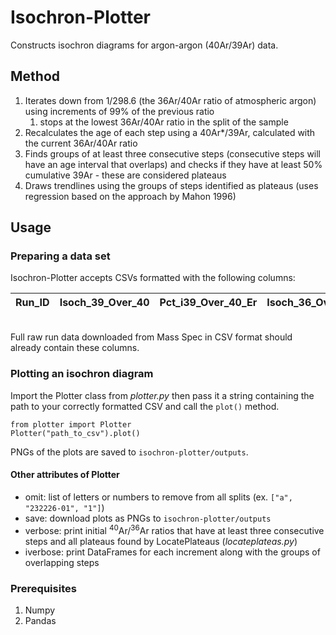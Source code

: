 # Isochron-Plotter
Constructs isochron diagrams for argon-argon (40Ar/39Ar) data.

## Method
1. Iterates down from 1/298.6 (the 36Ar/40Ar ratio of atmospheric argon) using increments of 99% of the previous ratio 
   1. stops at the lowest 36Ar/40Ar ratio in the split of the sample 
2. Recalculates the age of each step using a 40Ar*/39Ar, calculated with the current 36Ar/40Ar ratio 
3. Finds groups of at least three consecutive steps (consecutive steps will have an age interval that overlaps) and 
checks if they have at least 50% cumulative 39Ar - these are considered plateaus 
4. Draws trendlines using the groups of steps identified as plateaus (uses regression based on the approach by Mahon 1996)

## Usage
### Preparing a data set
Isochron-Plotter accepts CSVs formatted with the following columns:

| Run_ID | Isoch_39_Over_40 | Pct_i39_Over_40_Er | Isoch_36_Over_40 | Pct_i36_Over_40_Er | Correl_36_Over_39 | Ar36_Over_Ar39 | Ar39_Moles | Age_Er |
| --- | --- | --- | --- | --- | --- | --- | --- | --- |
<br>
Full raw run data downloaded from Mass Spec in CSV format should already contain these columns.

### Plotting an isochron diagram

Import the Plotter class from _plotter.py_ then pass it a string containing the path to your correctly formatted CSV and 
call the `plot()` method.

```
from plotter import Plotter
Plotter("path_to_csv").plot()
```

PNGs of the plots are saved to `isochron-plotter/outputs`.

#### Other attributes of Plotter

- omit: list of letters or numbers to remove from all splits (ex. `["a", "232226-01", "1"]`)
- save: download plots as PNGs to `isochron-plotter/outputs`
- verbose: print initial <sup>40</sup>Ar/<sup>36</sup>Ar ratios that have at least three consecutive steps and all 
plateaus found by LocatePlateaus (_locateplateas.py_)
- iverbose: print DataFrames for each increment along with the groups of overlapping steps

### Prerequisites
1. Numpy
2. Pandas


